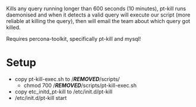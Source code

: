 Kills any query running longer than 600 seconds (10 minutes), pt-kill runs daemonised and when it detects a valid query will execute our script (more reliable at killing the query), then will email the team about which query got killed.

Requires percona-toolkit, specifically pt-kill and mysql!

# Setup

* copy pt-kill-exec.sh to /***REMOVED***/scripts/
  * chmod 700 /***REMOVED***/scripts/pt-kill-exec.sh
* copy etc_initd_pt-kill to /etc/init.d/pt-kill
* /etc/init.d/pt-kill start


